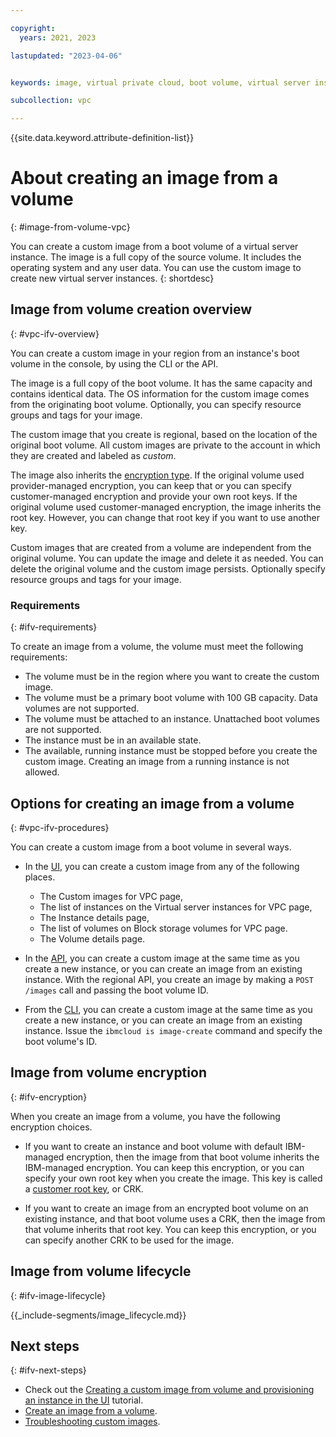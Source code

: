 ```yaml
---

copyright:
  years: 2021, 2023

lastupdated: "2023-04-06"


keywords: image, virtual private cloud, boot volume, virtual server instance, instance

subcollection: vpc

---
```


{{site.data.keyword.attribute-definition-list}}

# About creating an image from a volume
{: #image-from-volume-vpc}

You can create a custom image from a boot volume of a virtual server instance. The image is a full copy of the source volume. It includes the operating system and any user data. You can use the custom image to create new virtual server instances.
{: shortdesc}

## Image from volume creation overview
{: #vpc-ifv-overview}

You can create a custom image in your region from an instance's boot volume in the console, by using the CLI or the API.

The image is a full copy of the boot volume. It has the same capacity and contains identical data. The OS information for the custom image comes from the originating boot volume. Optionally, you can specify resource groups and tags for your image.

The custom image that you create is regional, based on the location of the original boot volume. All custom images are private to the account in which they are created and labeled as _custom_.

The image also inherits the [encryption type](#ifv-encryption). If the original volume used provider-managed encryption, you can keep that or you can specify customer-managed encryption and provide your own root keys. If the original volume used customer-managed encryption, the image inherits the root key. However, you can change that root key if you want to use another key.

Custom images that are created from a volume are independent from the original volume. You can update the image and delete it as needed. You can delete the original volume and the custom image persists.
Optionally specify resource groups and tags for your image.

### Requirements
{: #ifv-requirements}

To create an image from a volume, the volume must meet the following requirements:

* The volume must be in the region where you want to create the custom image.
* The volume must be a primary boot volume with 100 GB capacity. Data volumes are not supported.
* The volume must be attached to an instance. Unattached boot volumes are not supported.
* The instance must be in an available state.
* The available, running instance must be stopped before you create the custom image. Creating an image from a running instance is not allowed.

## Options for creating an image from a volume
{: #vpc-ifv-procedures}

You can create a custom image from a boot volume in several ways.

* In the [UI](/docs/vpc?topic=vpc-create-ifv#image-from-volume-vpc-ui), you can create a custom image from any of the following places.

   - The Custom images for VPC page,
   - The list of instances on the Virtual server instances for VPC page,
   - The Instance details page,
   - The list of volumes on Block storage volumes for VPC page.
   - The Volume details page.

* In the [API](/docs/vpc?topic=vpc-create-ifv#image-from-volume-vpc-api), you can create a custom image at the same time as you create a new instance, or you can create an image from an existing instance. With the regional API, you create an image by making a `POST /images` call and passing the boot volume ID.
* From the [CLI](/docs/vpc?topic=vpc-create-ifv#image-from-volume-vpc-cli), you can create a custom image at the same time as you create a new instance, or you can create an image from an existing instance. Issue the `ibmcloud is image-create` command and specify the boot volume's ID.

## Image from volume encryption
{: #ifv-encryption}

When you create an image from a volume, you have the following encryption choices.

* If you want to create an instance and boot volume with default IBM-managed encryption, then the image from that boot volume inherits the IBM-managed encryption. You can keep this encryption, or you can specify your own root key when you create the image. This key is called a [customer root key](/docs/vpc?topic=vpc-vpc-encryption-about#vpc-customer-managed-encryption), or CRK.

* If you want to create an image from an encrypted boot volume on an existing instance, and that boot volume uses a CRK, then the image from that volume inherits that root key. You can keep this encryption, or you can specify another CRK to be used for the image.

## Image from volume lifecycle
{: #ifv-image-lifecycle}

<!-- Image life cycle content shared with custom images & image from volume -->
{{_include-segments/image_lifecycle.md}}

## Next steps
{: #ifv-next-steps}

* Check out the [Creating a custom image from volume and provisioning an instance in the UI](/docs/vpc?topic=vpc-creating-and-using-an-image-from-volume) tutorial.
* [Create an image from a volume](/docs/vpc?topic=vpc-create-ifv).
* [Troubleshooting custom images](/docs/vpc?topic=vpc-ifv-troubleshooting-custom-images).

